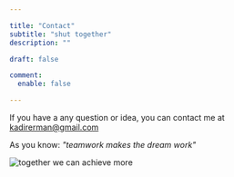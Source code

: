 ```yaml
---

title: "Contact"
subtitle: "shut together"
description: ""

draft: false

comment:
  enable: false

---
```


If you have a any question or idea, you can contact me at kadirerman@gmail.com

As you know: *"teamwork makes the dream work"*

![together we can achieve more](https://i.hizliresim.com/qwepkyd.jpeg)

